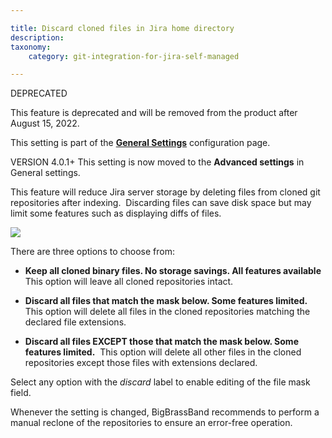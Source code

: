 ```yaml
---

title: Discard cloned files in Jira home directory
description:
taxonomy:
    category: git-integration-for-jira-self-managed

---
```

DEPRECATED

This feature is deprecated and will be removed from the product after August 15, 2022.

This setting is part of the [**General Settings**](/git-integration-for-jira-self-managed/General-Settings) configuration page.

VERSION 4.0.1+ This setting is now moved to the **Advanced settings** in General settings.


This feature will reduce Jira server storage by deleting files from cloned git repositories after indexing.  Discarding files can save disk space but may limit some features such as displaying diffs of files.

![](https://bigbrassband.atlassian.net/wiki/download/attachments/1207828796/gencfg-discard-cloned-files.png?version=1&modificationDate=1613125343032&cacheVersion=1&api=v2)

There are three options to choose from:

*   **Keep all cloned binary files. No storage savings. All features available**  This option will leave all cloned repositories intact.

*   **Discard all files that match the mask below. Some features limited.**  This option will delete all files in the cloned repositories matching the declared file extensions.

*   **Discard all files EXCEPT those that match the mask below. Some features limited.**  This option will delete all other files in the cloned repositories except those files with extensions declared.


Select any option with the _discard_ label to enable editing of the file mask field.

Whenever the setting is changed, BigBrassBand recommends to perform a manual reclone of the repositories to ensure an error-free operation.

